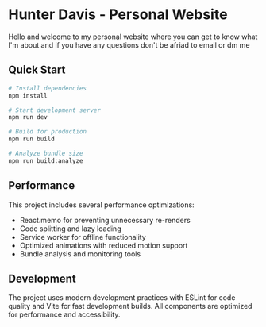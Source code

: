 # Hunter Davis - Personal Website

Hello and welcome to my personal website where you can get to know what I'm about and if you have any questions don't be afriad to email or dm me 

## Quick Start

```bash
# Install dependencies
npm install

# Start development server
npm run dev

# Build for production
npm run build

# Analyze bundle size
npm run build:analyze
```

## Performance

This project includes several performance optimizations:
- React.memo for preventing unnecessary re-renders
- Code splitting and lazy loading
- Service worker for offline functionality
- Optimized animations with reduced motion support
- Bundle analysis and monitoring tools

## Development

The project uses modern development practices with ESLint for code quality and Vite for fast development builds. All components are optimized for performance and accessibility.